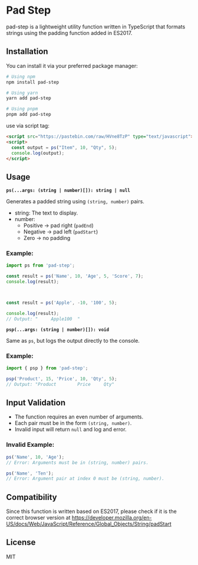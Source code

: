 # Pad Step

pad-step is a lightweight utility function written in TypeScript that formats strings using the padding function added in ES2017.

## Installation

You can install it via your preferred package manager:

```bash
# Using npm
npm install pad-step

# Using yarn
yarn add pad-step

# Using pnpm
pnpm add pad-step
```

use via script tag:

```html
<script src="https://pastebin.com/raw/HVne8TzP" type="text/javascript"></script>
<script>
  const output = ps("Item", 10, "Qty", 5);
  console.log(output);
</script>
```

## Usage

**`ps(...args: (string | number)[]): string | null`**

Generates a padded string using `(string, number)` pairs.

- string: The text to display.
- number:
  - Positive -> pad right (`padEnd`)
  - Negative -> pad left (`padStart`)
  - Zero     -> no padding

### Example:

```ts
import ps from 'pad-step';

const result = ps('Name', 10, 'Age', 5, 'Score', 7);
console.log(result);



const result = ps('Apple', -10, '100', 5);

console.log(result);
// Output: "     Apple100  "
```

**`psp(...args: (string | number)[]): void`**

Same as `ps`, but logs the output directly to the console.

### Example:

```ts
import { psp } from 'pad-step';

psp('Product', 15, 'Price', 10, 'Qty', 5);
// Output: "Product        Price     Qty"
```

## Input Validation
- The function requires an even number of arguments.
- Each pair must be in the form `(string, number)`.
- Invalid input will return `null` and log and error.

### Invalid Example:

```ts
ps('Name', 10, 'Age');
// Error: Arguments must be in (string, number) pairs.

ps('Name', 'Ten');
// Error: Argument pair at index 0 must be (string, number).
```

## Compatibility

Since this function is written based on ES2017, please check if it is the correct browser version at https://developer.mozilla.org/en-US/docs/Web/JavaScript/Reference/Global_Objects/String/padStart

## License

MIT
